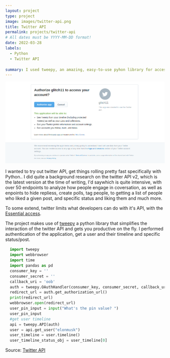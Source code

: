 ```yaml
---
layout: project
type: project
image: images/twitter-api.png
title: Twitter API
permalink: projects/twitter-api
# All dates must be YYYY-MM-DD format!
date: 2022-03-28
labels:
  - Python
  - Twitter API
  
summary: I used tweepy, an amazing, easy-to-use pyhon library for accessoing the Twitter API. You can automate almost anything of twitter's user's activities with it.
---
```


<img class="ui medium right floated rounded image" src="../images/twitter-authentication.png">

I wanted to try out twitter API, get things rolling pretty fast specifically with Python.. I did quite a background research on the twitter API v2, which is the latest version at the time of writing, I'd saywhich is quite intensive, with over 50 endpoints to analyze how people engage in coversation, as well as enpoints to hide repliess, create polls, tag people, to getting a list of people who liked a given post, and specific status and liking them and much more.

To some extend, twitter limits what developers can do with it's API, with the [Essential access](https://developer.twitter.com/en/portal/petition/essential/basic-info). 

The project makes use of [tweepy](https://docs.tweepy.org/en/stable/) a python library that simplifies the interaction of the twitter API and gets you productive on the fly.
I performed authentication of the application, get a user and their timeline and specific status/post.

```py
  import tweepy
  import webbrowser
  import time
  import pandas as pd
  consumer_key = ''
  consumer_secret = ''
  callback_uri = 'oob'
  auth = tweepy.OAuthHandler(consumer_key, consumer_secret, callback_uri)
  redirect_url = auth.get_authorization_url()
  print(redirect_url)
  webbrowser.open(redirect_url)
  user_pin_input = input("What's the pin value? ")
  user_pin_input
  #get user timeline
  api = tweepy.API(auth)
  user = api.get_user("elonmusk")
  user_timeline = user.timeline()
  user_timeline_status_obj = user_timeline[0]
```

Source: <a href="https://github.com/Phil-Reck/twitterAPI"><i class="large github icon"></i>Twitter API</a>